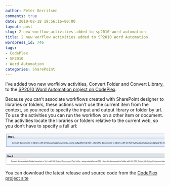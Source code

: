 ```yaml
---
author: Peter Gerritsen
comments: true
date: 2010-02-18 19:56:16+00:00
layout: post
slug: 2-new-worflow-activities-added-to-sp2010-word-automation
title: 2 new worflow activities added to SP2010 Word Automation
wordpress_id: 746
tags:
- CodePlex
- SP2010
- Word Automation
categories: SharePoint
---
```


I’ve added two new worfklow activities, Convert Folder and Convert Library, to the [SP2010 Word Automation project on CodePlex](http://sp2010wordautomation.codeplex.com).

Because you can’t associate workflows created with SharePoint designer to libraries or folders, these actions won’t use the current item from the context, so you need to specify the input and output library or folder by url. To use the activities you can run the workflow on a other item or document. The activities locate the libraries or folders relative to the current web, so you don’t have to specify a full url:

[![Convert Library Activity](/images/old/image_thumb7.png)](/images/old/image7.png)

[![Convert Folder Activity](/images/old/image_thumb8.png)](/images/old/image8.png)

You can download the latest release and source code from the [CodePlex project site](http://sp2010wordautomation.codeplex.com)

